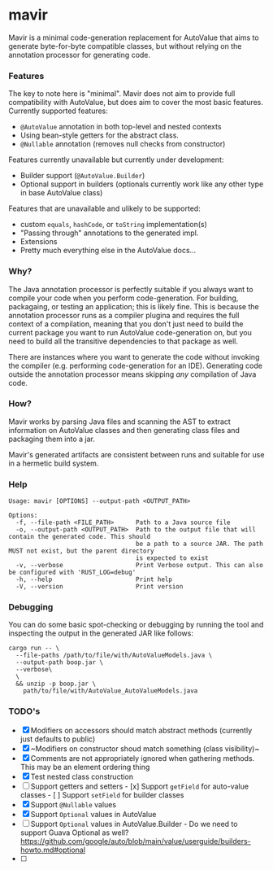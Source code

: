 # mavir

Mavir is a minimal code-generation replacement for AutoValue that aims to generate byte-for-byte compatible
classes, but without relying on the annotation processor for generating code.

### Features

The key to note here is "minimal". Mavir does not aim to provide full compatibility with AutoValue, but does
aim to cover the most basic features. Currently supported features:

- `@AutoValue` annotation in both top-level and nested contexts
- Using bean-style getters for the abstract class.
- `@Nullable` annotation (removes null checks from constructor)

Features currently unavailable but currently under development:

- Builder support (`@AutoValue.Builder`)
- Optional support in builders (optionals currently work like any other type in base AutoValue class)

Features that are unavailable and ulikely to be supported:

- custom `equals`, `hashCode`, or `toString` implementation(s)
- "Passing through" annotations to the generated impl.
- Extensions
- Pretty much everything else in the AutoValue docs...

### Why?

The Java annotation processor is perfectly suitable if you always want to compile your code when you perform
code-generation. For building, packagaing, or testing an application; this is likely fine. This is because the
annotation processor runs as a compiler plugina and requires the full context of a compilation, meaning that you
don't just need to build the current package you want to run AutoValue code-generation on, but you need to build all
the transitive dependencies to that package as well.

There are instances where you want to generate the code without invoking the compiler (e.g. performing code-generation
for an IDE). Generating code outside the annotation processor means skipping _any_ compilation of Java code.


### How?

Mavir works by parsing Java files and scanning the AST to extract information on AutoValue classes and then generating
class files and packaging them into a jar.

Mavir's generated artifacts are consistent between runs and suitable for use in a hermetic build system.

### Help

```text
Usage: mavir [OPTIONS] --output-path <OUTPUT_PATH>

Options:
  -f, --file-path <FILE_PATH>      Path to a Java source file
  -o, --output-path <OUTPUT_PATH>  Path to the output file that will contain the generated code. This should
                                   be a path to a source JAR. The path MUST not exist, but the parent directory
                                   is expected to exist
  -v, --verbose                    Print Verbose output. This can also be configured with 'RUST_LOG=debug'
  -h, --help                       Print help
  -V, --version                    Print version
```

### Debugging

You can do some basic spot-checking or debugging by running the tool and inspecting
the output in the generated JAR like follows:
```shell
cargo run -- \
  --file-paths /path/to/file/with/AutoValueModels.java \
  --output-path boop.jar \
  --verbose\
  \
  && unzip -p boop.jar \
    path/to/file/with/AutoValue_AutoValueModels.java
```

### TODO's

- [x] Modifiers on accessors should match abstract methods (currently just defaults to public)
- [x] ~Modifiers on constructor shoud match something (class visibility)~
- [x] Comments are not appropriately ignored when gathering methods.
      This may be an element ordering thing
- [x] Test nested class construction
- [ ] Support getters and setters
      - [x] Support `getField` for auto-value classes
      - [ ] Support `setField` for builder classes
- [x] Support `@Nullable` values
- [x] Support `Optional` values in AutoValue
- [ ] Support `Optional` values in AutoValue.Builder
      - Do we need to support Guava Optional as well?
        https://github.com/google/auto/blob/main/value/userguide/builders-howto.md#optional
- [ ]
